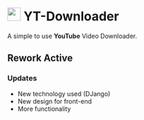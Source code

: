 # <img src="https://i.imgur.com/vRz9BFk.png" width="30px"> YT-Downloader

A simple to use **YouTube** Video Downloader.


## Rework Active

### Updates
- New technology used (DJango)
- New design for front-end
- More functionality




